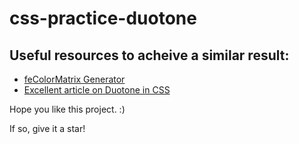 # css-practice-duotone

## Useful resources to acheive a similar result:

- [feColorMatrix Generator](http://andresgalante.com/RGBAtoFeColorMatrix/)
- [Excellent article on Duotone in CSS](https://css-tricks.com/using-svg-to-create-a-duotone-image-effect/)

Hope you like this project. :)  

If so, give it a star! 
